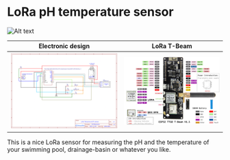 # LoRa pH temperature sensor

![Alt text](img/sensor.jpp?raw=true "LoRa pH temperature sensor")

| Electronic design | LoRa T-Beam |
|------------|-------------|
| ![Alt text](img/Schematic.png?raw=true "Electronic design") | ![Alt text](img/T-BeamV1dot1.jpeg?raw=true "T-Beam v1.1") |

This is a nice LoRa sensor for measuring the pH and the temperature of your swimming pool, drainage-basin or whatever you like.


 
